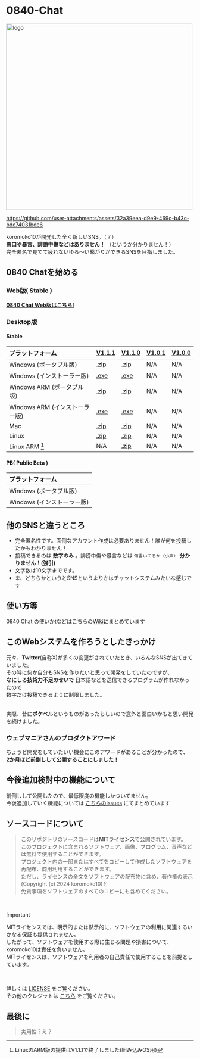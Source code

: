 # 0840-Chat
<img src="https://github.com/koromoko10/0840-Chat/blob/main/assets/logo/0840%20Chat%20logo-high.png?raw=true" title="logo" width="500"><br>

https://github.com/user-attachments/assets/32a39eea-d9e9-469c-b43c-bdc74031bde6 

koromoko10が開発した全く新しいSNS。（？）<br>
 **悪口や暴言、誹謗中傷などはありません！** （というか分かりません！）<br>
完全匿名で見てて疲れないゆる～い繋がりができるSNSを目指しました。<br>

## 0840 Chatを始める
### Web版( Stable )
**[0840 Chat Web版はこちら!](https://koromoko10.github.io/0840/)**
### Desktop版
#### Stable
| プラットフォーム | [V1.1.1](https://github.com/koromoko10/0840-Chat/releases/tag/V1.1.1) | [V1.1.0](https://github.com/koromoko10/0840-Chat/blob/main/V1.1.0/README.md) | [V1.0.1](https://github.com/koromoko10/0840-Chat/blob/main/V1.0.1/README.md) | [V1.0.0](https://github.com/koromoko10/0840-Chat/tree/main/V1.0.0) |
|:---|:---|:---|:---|:---|
| Windows (ポータブル版) | [.zip](https://github.com/koromoko10/0840-Chat/releases/download/V1.1.1/Win_0840.Chat.V.1.1.1.zip) | [.zip](https://github.com/koromoko10/0840-Chat/releases/download/V1.1.0/Win_0840.Chat.V.1.1.0.zip) | N/A | N/A |
| Windows (インストーラー版) | [.exe](https://github.com/koromoko10/0840-Chat/releases/download/V1.1.1/Win_0840.Chat.V.1.1.1.Setup.exe) | [.exe](https://github.com/koromoko10/0840-Chat/releases/download/V1.1.0/Win_0840.Chat.V.1.1.0.Setup.exe) | N/A | N/A |
| Windows ARM (ポータブル版) | [.zip](https://github.com/koromoko10/0840-Chat/releases/download/V1.1.1/Win-ARM_0840.Chat.V.1.1.1.zip) | [.zip](https://github.com/koromoko10/0840-Chat/releases/download/V1.1.0/Win-ARM_0840.Chat.V.1.1.0.zip) | N/A | N/A |
| Windows ARM (インストーラー版) | [.exe](https://github.com/koromoko10/0840-Chat/releases/download/V1.1.1/Win-ARM_0840.Chat.V.1.1.1.Setup.exe) | [.exe](https://github.com/koromoko10/0840-Chat/releases/download/V1.1.0/Win-ARM_0840.Chat.V.1.1.0.Setup.exe) | N/A | N/A |
| Mac | [.zip](https://github.com/koromoko10/0840-Chat/releases/download/V1.1.1/Mac_0840.Chat.V.1.1.1.zip) | [.zip](https://github.com/koromoko10/0840-Chat/releases/download/V1.1.0/Mac_0840.Chat.V.1.1.0.zip) | N/A | N/A |
| Linux | [.zip](https://github.com/koromoko10/0840-Chat/releases/download/V1.1.1/Lin_0840.Chat.V.1.1.1.zip) | [.zip](https://github.com/koromoko10/0840-Chat/releases/download/V1.1.0/Lin_0840.Chat.V.1.1.0.zip) | N/A | N/A |
| Linux ARM [^1] | N/A | [.zip](https://github.com/koromoko10/0840-Chat/releases/download/V1.1.0/Lin-ARM_0840.Chat.V.1.1.0.zip) | N/A | N/A |

[^1]: LinuxのARM版の提供はV1.1.1で終了しました(組み込みOS用)

#### PB( Public Beta )
| プラットフォーム |
|:---|
| Windows (ポータブル版) |
| Windows (インストーラー版) |


## 他のSNSと違うところ
* 完全匿名性です。面倒なアカウント作成は必要ありません！誰が何を投稿したかもわかりません！
* 投稿できるのは **数字のみ** 。誹謗中傷や暴言などは `何書いてるか（小声）` **分かりません！(強引)**
* 文字数は10文字までです。
* ま、どちらかというとSNSというよりかはチャットシステムみたいな感じです

## 使い方等
0840 Chat の使いかtなどはこちらの[Wiki](https://github.com/koromoko10/0840-Chat/wiki)にまとめています

## このWebシステムを作ろうとしたきっかけ
元々、**Twitter**(自称X)が多くの変更がされていたとき、いろんなSNSが出てきていました。<br>
その時に何か自分もSNSを作りたいと思って開発をしていたのですが、<br>
**なにしろ技術力不足のせいで** 日本語などを送信できるプログラムが作れなかったので<br>
数字だけ投稿できるように制限しました。<br><br>

実際、昔に**ポケベル**というものがあったらしいので意外と面白いかもと思い開発を続けました。<br>

### ウェブマニアさんのプロダクトアワード
ちょうど開発をしていたいい機会にこのアワードがあることが分かったので、<br>
**2か月ほど前倒しして公開することにしました！**

## 今後追加検討中の機能について
前倒しして公開したので、最低限度の機能しかついてません。<br>
今後追加していく機能については [こちらのIssues](https://github.com/koromoko10/0840-Chat/issues/1) にてまとめています

## ソースコードについて

> このリポジトリのソースコードは**MITライセンス**で公開されています。<br>
> このプロジェクトに含まれるソフトウェア、画像、プログラム、音声などは無料で使用することができます。<br>
> プロジェクト内の一部またはすべてをコピーして作成したソフトウェアを再配布、商用利用することができます。<br>
> ただし、ライセンスの全文をソフトウェアの配布物に含め、著作権の表示(Copyright (c) 2024 koromoko10)と<br>
> 免責事項をソフトウェアのすべてのコピーにも含めてください。<br>

<br>

> [!IMPORTANT]
> MITライセンスでは、明示的または黙示的に、ソフトウェアの利用に関連するいかなる保証も提供されません。<br>
> したがって、ソフトウェアを使用する際に生じる問題や損害について、koromoko10は責任を負いません。<br>
> MITライセンスは、ソフトウェアを利用者の自己責任で使用することを前提としています。<br>

<br>

詳しくは [LICENSE](https://github.com/koromoko10/0840-Chat/blob/main/LICENSE) をご覧ください。<br>
その他のクレジットは [こちら](https://koromoko10.com/0840/credit.html) をご覧ください。<br>


## 最後に 

> 実用性？え？
